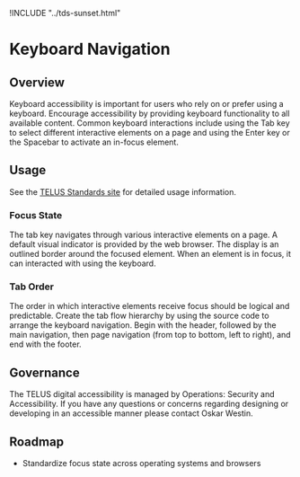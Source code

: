 !INCLUDE "../tds-sunset.html"

# Keyboard Navigation

## Overview

Keyboard accessibility is important for users who rely on or prefer using a keyboard. Encourage accessibility by providing
keyboard functionality to all available content. Common keyboard interactions include using the Tab key to select different
interactive elements on a page and using the Enter key or the Spacebar to activate an in-focus element.

## Usage

See the [TELUS Standards site](https://digitalstandards.telus.com/accessibility) for detailed usage information.

### Focus State

The tab key navigates through various interactive elements on a page. A default visual indicator is provided by the web browser.
The display is an outlined border around the focused element. When an element is in focus, it can interacted with using the
keyboard.

### Tab Order

The order in which interactive elements receive focus should be logical and predictable. Create the tab flow hierarchy by
using the source code to arrange the keyboard navigation. Begin with the header, followed by the main navigation, then
page navigation (from top to bottom, left to right), and end with the footer.

## Governance

The TELUS digital accessibility is managed by Operations: Security and Accessibility. If you have any questions or concerns
regarding designing or developing in an accessible manner please contact Oskar Westin.

## Roadmap

- Standardize focus state across operating systems and browsers
